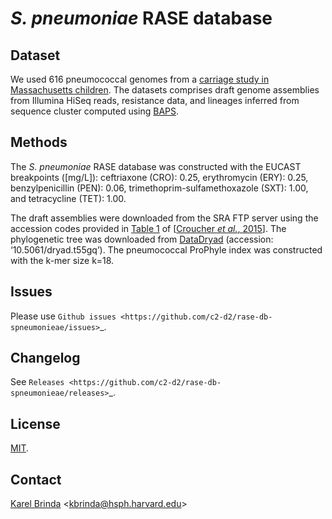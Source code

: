 # *S. pneumoniae* RASE database

## Dataset

We used 616 pneumococcal genomes from a [carriage study in Massachusetts children](https://www.ncbi.nlm.nih.gov/pubmed/23644493). The datasets comprises draft genome assemblies from Illumina HiSeq reads, resistance data, and lineages inferred from sequence cluster computed using [BAPS](http://www.helsinki.fi/bsg/software/BAPS/).


## Methods

The *S. pneumoniae* RASE database was constructed with the EUCAST breakpoints ([mg/L]): ceftriaxone (CRO): 0.25, erythromycin (ERY): 0.25, benzylpenicillin (PEN): 0.06, trimethoprim-sulfamethoxazole (SXT): 1.00, and tetracycline (TET): 1.00.

The draft assemblies  were downloaded from the SRA FTP server using the accession codes provided in [Table 1](https://www.nature.com/articles/sdata201558/tables/1) of \[[Croucher *et al.*, 2015](https://www.nature.com/articles/sdata201558)\].  The phylogenetic tree was downloaded from [DataDryad](https://datadryad.org/handle/10255/dryad.83423) (accession: ‘10.5061/dryad.t55gq’). The pneumococcal ProPhyle index was constructed with the k-mer size k=18.


## Issues


Please use `Github issues <https://github.com/c2-d2/rase-db-spneumonieae/issues>`_.


Changelog
---------

See `Releases <https://github.com/c2-d2/rase-db-spneumonieae/releases>`_.


## License

[MIT](LICENSE).


## Contact

[Karel Brinda](https://scholar.harvard.edu/brinda) \<kbrinda@hsph.harvard.edu\>
